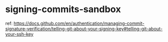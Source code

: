 # signing-commits-sandbox

ref: https://docs.github.com/en/authentication/managing-commit-signature-verification/telling-git-about-your-signing-key#telling-git-about-your-ssh-key